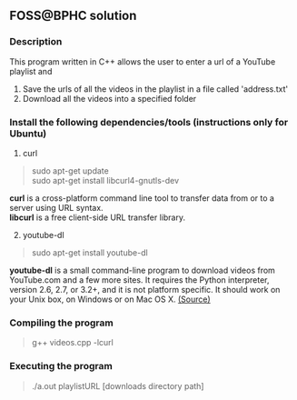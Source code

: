 ## **FOSS@BPHC solution**

### **Description**

This program written in C++ allows the user to enter a url of a YouTube playlist and 
1. Save the urls of all the videos in the playlist in a file called 'address.txt'
2. Download all the videos into a specified folder

### **Install the following dependencies/tools (instructions only for Ubuntu)**

1. curl
  > sudo apt-get update  
    sudo apt-get install libcurl4-gnutls-dev  

  **curl** is a cross-platform command line tool to transfer data from or to a server using URL syntax.  
  **libcurl** is a free client-side URL transfer library.
  
2. youtube-dl
  > sudo apt-get install youtube-dl
  
  **youtube-dl** is a small command-line program to download videos from
  YouTube.com and a few more sites. It requires the Python interpreter, version
  2.6, 2.7, or 3.2+, and it is not platform specific. It should work on
  your Unix box, on Windows or on Mac OS X. 
  [(Source)](https://github.com/brandonshin/youtube-dl/blob/master/README.md)
### **Compiling the program**

  > g++ videos.cpp -lcurl

### **Executing the program**

  > ./a.out playlistURL [downloads directory path]

